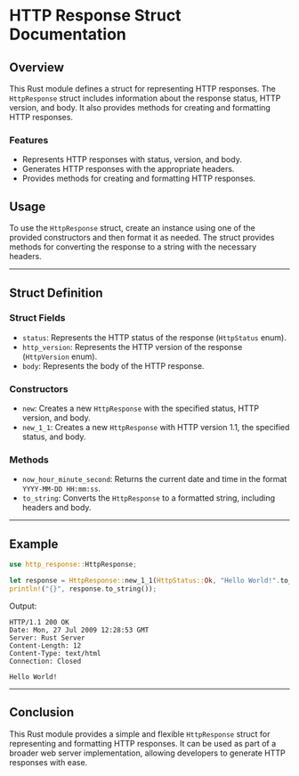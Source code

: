 # HTTP Response Struct Documentation

## Overview
This Rust module defines a struct for representing HTTP responses. The `HttpResponse` struct includes information about the response status, HTTP version, and body. It also provides methods for creating and formatting HTTP responses.

### Features
- Represents HTTP responses with status, version, and body.
- Generates HTTP responses with the appropriate headers.
- Provides methods for creating and formatting HTTP responses.

## Usage
To use the `HttpResponse` struct, create an instance using one of the provided constructors and then format it as needed. The struct provides methods for converting the response to a string with the necessary headers.

---

## Struct Definition

### Struct Fields
- `status`: Represents the HTTP status of the response (`HttpStatus` enum).
- `http_version`: Represents the HTTP version of the response (`HttpVersion` enum).
- `body`: Represents the body of the HTTP response.

### Constructors
- `new`: Creates a new `HttpResponse` with the specified status, HTTP version, and body.
- `new_1_1`: Creates a new `HttpResponse` with HTTP version 1.1, the specified status, and body.

### Methods
- `now_hour_minute_second`: Returns the current date and time in the format `YYYY-MM-DD HH:mm:ss`.
- `to_string`: Converts the `HttpResponse` to a formatted string, including headers and body.

---

## Example

```rust
use http_response::HttpResponse;

let response = HttpResponse::new_1_1(HttpStatus::Ok, "Hello World!".to_string());
println!("{}", response.to_string());
```

Output:
```
HTTP/1.1 200 OK
Date: Mon, 27 Jul 2009 12:28:53 GMT
Server: Rust Server
Content-Length: 12
Content-Type: text/html
Connection: Closed

Hello World!
```

---

## Conclusion
This Rust module provides a simple and flexible `HttpResponse` struct for representing and formatting HTTP responses. It can be used as part of a broader web server implementation, allowing developers to generate HTTP responses with ease.